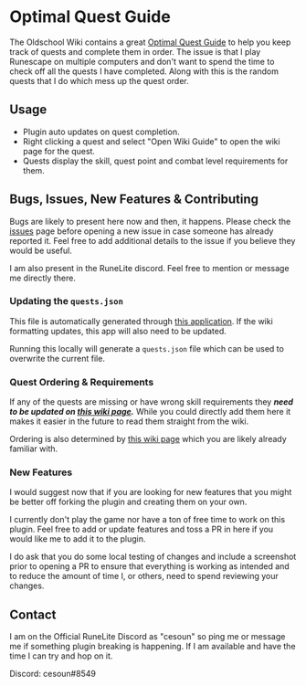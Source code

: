 # Optimal Quest Guide
The Oldschool Wiki contains a great [Optimal Quest Guide](https://oldschool.runescape.wiki/w/Optimal_quest_guide) to help you keep track of quests and complete them in order. The issue is that I play Runescape on multiple computers and don't want to spend the time to check off all the quests I  have completed. Along with this is the random quests that I do which mess up the quest order. 

## Usage

- Plugin auto updates on quest completion.
- Right clicking a quest and select "Open Wiki Guide" to open the wiki page for the quest.
- Quests display the skill, quest point and combat level requirements for them.
    
## Bugs, Issues, New Features & Contributing

Bugs are likely to present here now and then, it happens. Please check the 
[issues](https://github.com/cesoun/optimal-quest-guide/issues) page before opening a new issue in case someone has 
already reported it. Feel free to add additional details to the issue if you believe they would be useful.

I am also present in the RuneLite discord. Feel free to mention or message me directly there.

### Updating the `quests.json`

This file is automatically generated through [this application](https://github.com/cesoun/osrs-wiki-parse). If the wiki 
formatting updates, this app will also need to be updated.

Running this locally will generate a `quests.json` file which can be used to overwrite the current file.

### Quest Ordering & Requirements

If any of the quests are missing or have wrong skill requirements they ***need to be updated on 
[this wiki page](https://oldschool.runescape.wiki/w/Quests/Skill_requirements).*** While you could directly add them
here it makes it easier in the future to read them straight from the wiki.

Ordering is also determined by [this wiki page](https://oldschool.runescape.wiki/w/Optimal_quest_guide) which you are
likely already familiar with.

### New Features

I would suggest now that if you are looking for new features that you might be better off forking the plugin and 
creating them on your own. 

I currently don't play the game nor have a ton of free time to work on this plugin. Feel free to add or update features
and toss a PR in here if you would like me to add it to the plugin.

I do ask that you do some local testing of changes and include a screenshot prior to opening a PR to ensure that 
everything is working as intended and to reduce the amount of time I, or others, need to spend reviewing your changes.

## Contact

I am on the Official RuneLite Discord as "cesoun" so ping me or message me if something plugin breaking is happening.
If I am available and have the time I can try and hop on it.

Discord: cesoun#8549
